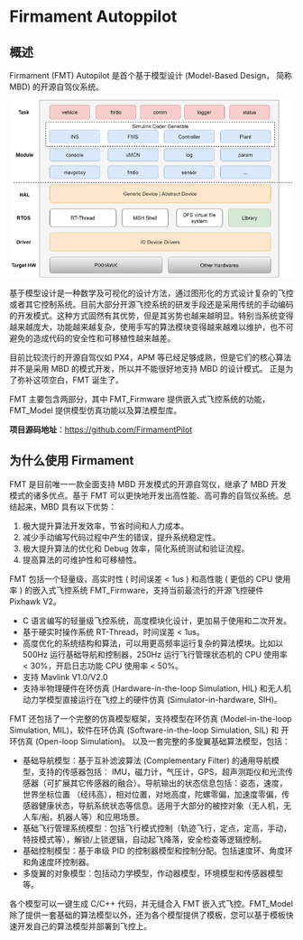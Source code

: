 # Firmament Autoppilot

## 概述
Firmament (FMT) Autopilot 是首个基于模型设计 (Model-Based Design， 简称MBD) 的开源自驾仪系统。

![Firmament system framework](figures/fmt_struct.png)

基于模型设计是一种数学及可视化的设计方法，通过图形化的方式设计复杂的飞控或者其它控制系统。目前大部分开源飞控系统的研发手段还是采用传统的手动编码的开发模式。这种方式固然有其优势，但是其劣势也越来越明显。特别当系统变得越来越庞大，功能越来越复杂，使用手写的算法模块变得越来越难以维护，也不可避免的造成代码的安全性和可移植性越来越差。

目前比较流行的开源自驾仪如 PX4，APM 等已经足够成熟，但是它们的核心算法并不是采用 MBD 的模式开发，所以并不能很好地支持 MBD 的设计模式。 正是为了弥补这项空白，FMT 诞生了。

FMT 主要包含两部分，其中 FMT_Firmware 提供嵌入式飞控系统的功能，FMT_Model 提供模型仿真功能以及算法模型库。

**项目源码地址**：https://github.com/FirmamentPilot

## 为什么使用 Firmament
FMT 是目前唯一一款全面支持 MBD 开发模式的开源自驾仪，继承了 MBD 开发模式的诸多优点。基于 FMT 可以更快地开发出高性能、高可靠的自驾仪系统。总结起来，MBD 具有以下优势：

1. 极大提升算法开发效率，节省时间和人力成本。
2. 减少手动编写代码过程中产生的错误，提升系统稳定性。
3. 极大提升算法的优化和 Debug 效率，简化系统测试和验证流程。
4. 提高算法的可维护性和可移植性。

FMT 包括一个轻量级，高实时性 ( 时间误差 < 1us ) 和高性能 ( 更低的 CPU 使用率 ) 的嵌入式飞控系统 FMT_Firmware，支持当前最流行的开源飞控硬件 Pixhawk V2。

- C 语言编写的轻量级飞控系统，高度模块化设计，更加易于使用和二次开发。
- 基于硬实时操作系统 RT-Thread，时间误差 < 1us。
- 高度优化的系统结构和算法，可以用更高频率运行复杂的算法模块。比如以 500Hz 运行基础导航和控制器，250Hz 运行飞行管理状态机的 CPU 使用率 < 30%，开启日志功能 CPU 使用率 < 50%。
- 支持 Mavlink V1.0/V2.0
- 支持半物理硬件在环仿真 (Hardware-in-the-loop Simulation, HIL) 和无人机动力学模型直接运行在飞控上的硬件仿真 (Simulator-in-hardware, SIH)。

FMT 还包括了一个完整的仿真模型框架，支持模型在环仿真 (Model-in-the-loop Simulation, MIL)，软件在环仿真 (Software-in-the-loop Simulation, SIL) 和 开环仿真 (Open-loop Simulation)。 以及一套完整的多旋翼基础算法模型，包括：

- 基础导航模型：基于互补滤波算法 (Complementary Filter) 的通用导航模型，支持的传感器包括： IMU，磁力计，气压计，GPS，超声测距仪和光流传感器（可扩展其它传感器的融合）。导航输出的状态信息包括：姿态，速度，世界坐标位置 （经纬高），相对位置，对地高度，陀螺零偏，加速度零偏，传感器健康状态，导航系统状态等信息。适用于大部分的被控对象（无人机，无人车/船，机器人等）和应用场景。
- 基础飞行管理系统模型：包括飞行模式控制（轨迹飞行，定点，定高，手动，特技模式等），解锁/上锁逻辑，自动起飞降落，安全检查等逻辑控制。
- 基础控制模型：基于串级 PID 的控制器模型和控制分配。包括速度环、角度环和角速度环控制器。
- 多旋翼的对象模型：包括动力学模型，作动器模型，环境模型和传感器模型等。

各个模型可以一键生成 C/C++ 代码，并无缝合入 FMT 嵌入式飞控。FMT_Model 除了提供一套基础的算法模型以外，还为各个模型提供了模板，您可以基于模板快速开发自己的算法模型并部署到飞控上。
